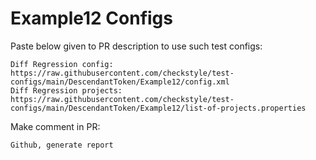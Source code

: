 # Example12 Configs
Paste below given to PR description to use such test configs:
```
Diff Regression config: https://raw.githubusercontent.com/checkstyle/test-configs/main/DescendantToken/Example12/config.xml
Diff Regression projects: https://raw.githubusercontent.com/checkstyle/test-configs/main/DescendantToken/Example12/list-of-projects.properties
```
Make comment in PR:
```
Github, generate report
```
